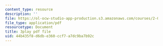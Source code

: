 ```yaml
---
content_type: resource
description: ''
file: https://ol-ocw-studio-app-production.s3.amazonaws.com/courses/2-003sc-engineering-dynamics-fall-2011/44b435f8d6dbe360ccf7a7dc9ba7b92c_9_d8CQrCYUw.pdf
file_type: application/pdf
resourcetype: Document
title: 3play pdf file
uid: 44b435f8-d6db-e360-ccf7-a7dc9ba7b92c
---
```

